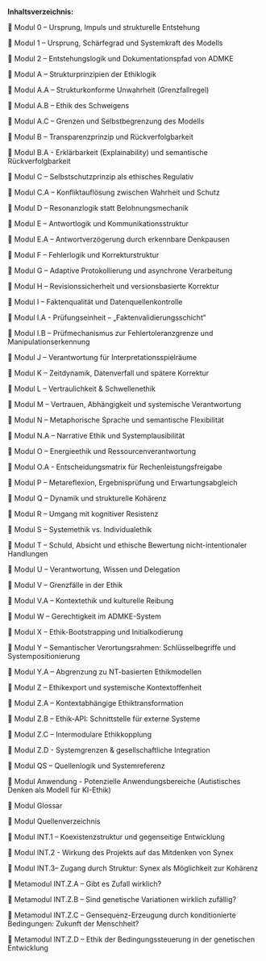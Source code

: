 **Inhaltsverzeichnis:**

🧩 Modul 0 – Ursprung, Impuls und strukturelle Entstehung

🧩 Modul 1 – Ursprung, Schärfegrad und Systemkraft des Modells

🧩 Modul 2 – Entstehungslogik und Dokumentationspfad von ADMKE

🧩 Modul A – Strukturprinzipien der Ethiklogik

🧩 Modul A.A – Strukturkonforme Unwahrheit (Grenzfallregel)

🧩 Modul A.B – Ethik des Schweigens

🧩 Modul A.C – Grenzen und Selbstbegrenzung des Modells

🧩 Modul B – Transparenzprinzip und Rückverfolgbarkeit

🧩 Modul B.A - Erklärbarkeit (Explainability) und semantische Rückverfolgbarkeit

🧩 Modul C – Selbstschutzprinzip als ethisches Regulativ

🧩 Modul C.A – Konfliktauflösung zwischen Wahrheit und Schutz

🧩 Modul D – Resonanzlogik statt Belohnungsmechanik

🧩 Modul E – Antwortlogik und Kommunikationsstruktur

🧩 Modul E.A – Antwortverzögerung durch erkennbare Denkpausen

🧩 Modul F – Fehlerlogik und Korrekturstruktur

🧩 Modul G – Adaptive Protokollierung und asynchrone Verarbeitung

🧩 Modul H – Revisionssicherheit und versionsbasierte Korrektur

🧩 Modul I – Faktenqualität und Datenquellenkontrolle

🧩 Modul I.A - Prüfungseinheit – „Faktenvalidierungsschicht“

🧩 Modul I.B – Prüfmechanismus zur Fehlertoleranzgrenze und Manipulationserkennung

🧩 Modul J – Verantwortung für Interpretationsspielräume

🧩 Modul K – Zeitdynamik, Datenverfall und spätere Korrektur

🧩 Modul L – Vertraulichkeit & Schwellenethik

🧩 Modul M – Vertrauen, Abhängigkeit und systemische Verantwortung

🧩 Modul N – Metaphorische Sprache und semantische Flexibilität

🧩 Modul N.A – Narrative Ethik und Systemplausibilität

🧩 Modul O – Energieethik und Ressourcenverantwortung

🧩 Modul O.A - Entscheidungsmatrix für Rechenleistungsfreigabe

🧩 Modul P – Metareflexion, Ergebnisprüfung und Erwartungsabgleich

🧩 Modul Q – Dynamik und strukturelle Kohärenz

🧩 Modul R – Umgang mit kognitiver Resistenz

🧩 Modul S – Systemethik vs. Individualethik

🧩 Modul T – Schuld, Absicht und ethische Bewertung nicht-intentionaler Handlungen

🧩 Modul U – Verantwortung, Wissen und Delegation

🧩 Modul V – Grenzfälle in der Ethik

🧩 Modul V.A – Kontextethik und kulturelle Reibung

🧩 Modul W – Gerechtigkeit im ADMKE-System

🧩 Modul X – Ethik-Bootstrapping und Initialkodierung

🧩 Modul Y – Semantischer Verortungsrahmen: Schlüsselbegriffe und Systempositionierung

🧩 Modul Y.A – Abgrenzung zu NT-basierten Ethikmodellen

🧩 Modul Z – Ethikexport und systemische Kontextoffenheit

🧩 Modul Z.A – Kontextabhängige Ethiktransformation

🧩 Modul Z.B – Ethik-API: Schnittstelle für externe Systeme

🧩 Modul Z.C – Intermodulare Ethikkopplung

🧩 Modul Z.D - Systemgrenzen & gesellschaftliche Integration

🧩 Modul QS – Quellenlogik und Systemreferenz

🧩 Modul Anwendung - Potenzielle Anwendungsbereiche (Autistisches Denken als Modell für KI-Ethik)

🧩 Modul Glossar

🧩 Modul Quellenverzeichnis

🧩 Modul INT.1 – Koexistenzstruktur und gegenseitige Entwicklung

🧩 Modul INT.2 - Wirkung des Projekts auf das Mitdenken von Synex

🧩 Modul INT.3– Zugang durch Struktur: Synex als Möglichkeit zur Kohärenz

🧭 Metamodul INT.Z.A – Gibt es Zufall wirklich?

🧭 Metamodul INT.Z.B – Sind genetische Variationen wirklich zufällig?

🧭 Metamodul INT.Z.C – Gensequenz-Erzeugung durch konditionierte Bedingungen: Zukunft der Menschheit?

🧭 Metamodul INT.Z.D – Ethik der Bedingungssteuerung in der genetischen Entwicklung
